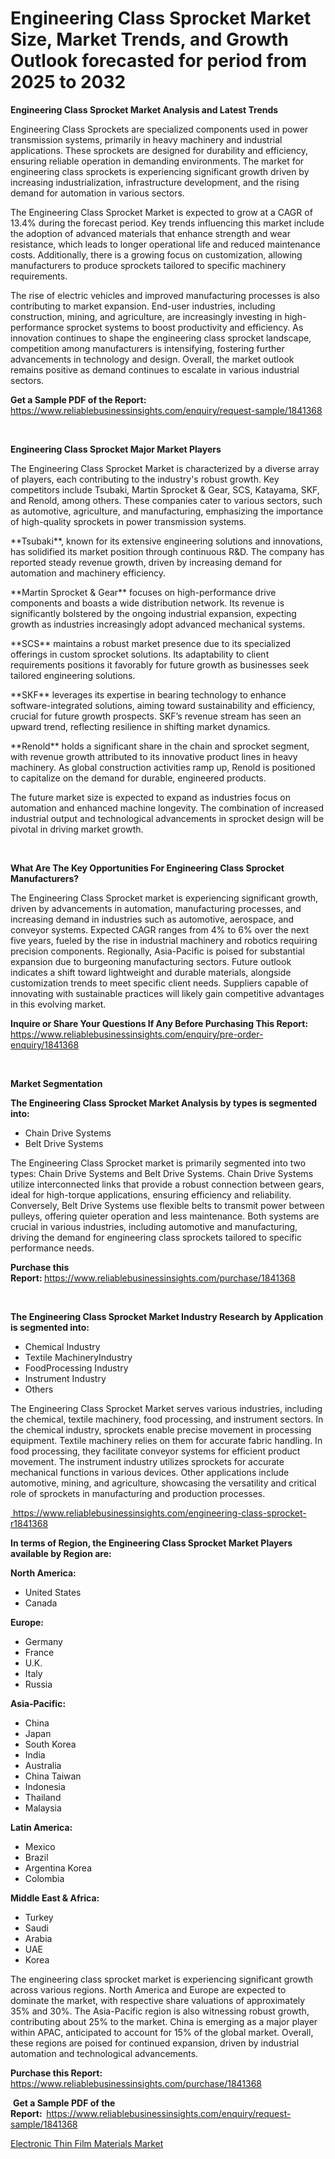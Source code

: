 <p><h1>Engineering Class Sprocket Market Size, Market Trends, and Growth Outlook forecasted for period from 2025 to 2032</h1></p><p><strong>Engineering Class Sprocket Market Analysis and Latest Trends</strong></p>
<p><p>Engineering Class Sprockets are specialized components used in power transmission systems, primarily in heavy machinery and industrial applications. These sprockets are designed for durability and efficiency, ensuring reliable operation in demanding environments. The market for engineering class sprockets is experiencing significant growth driven by increasing industrialization, infrastructure development, and the rising demand for automation in various sectors.</p><p>The Engineering Class Sprocket Market is expected to grow at a CAGR of 13.4% during the forecast period. Key trends influencing this market include the adoption of advanced materials that enhance strength and wear resistance, which leads to longer operational life and reduced maintenance costs. Additionally, there is a growing focus on customization, allowing manufacturers to produce sprockets tailored to specific machinery requirements.</p><p>The rise of electric vehicles and improved manufacturing processes is also contributing to market expansion. End-user industries, including construction, mining, and agriculture, are increasingly investing in high-performance sprocket systems to boost productivity and efficiency. As innovation continues to shape the engineering class sprocket landscape, competition among manufacturers is intensifying, fostering further advancements in technology and design. Overall, the market outlook remains positive as demand continues to escalate in various industrial sectors.</p></p>
<p><strong>Get a Sample PDF of the Report:&nbsp;</strong> <a href="https://www.reliablebusinessinsights.com/enquiry/request-sample/1841368?utm_campaign=2332&utm_medium=2&utm_source=Github&utm_content=ia&utm_term=28022025&utm_id=engineering-class-sprocket">https://www.reliablebusinessinsights.com/enquiry/request-sample/1841368</a></p>
<p>&nbsp;</p>
<p><strong>Engineering Class Sprocket Major Market Players</strong></p>
<p><p>The Engineering Class Sprocket Market is characterized by a diverse array of players, each contributing to the industry's robust growth. Key competitors include Tsubaki, Martin Sprocket & Gear, SCS, Katayama, SKF, and Renold, among others. These companies cater to various sectors, such as automotive, agriculture, and manufacturing, emphasizing the importance of high-quality sprockets in power transmission systems.</p><p>**Tsubaki**, known for its extensive engineering solutions and innovations, has solidified its market position through continuous R&D. The company has reported steady revenue growth, driven by increasing demand for automation and machinery efficiency. </p><p>**Martin Sprocket & Gear** focuses on high-performance drive components and boasts a wide distribution network. Its revenue is significantly bolstered by the ongoing industrial expansion, expecting growth as industries increasingly adopt advanced mechanical systems.</p><p>**SCS** maintains a robust market presence due to its specialized offerings in custom sprocket solutions. Its adaptability to client requirements positions it favorably for future growth as businesses seek tailored engineering solutions.</p><p>**SKF** leverages its expertise in bearing technology to enhance software-integrated solutions, aiming toward sustainability and efficiency, crucial for future growth prospects. SKF’s revenue stream has seen an upward trend, reflecting resilience in shifting market dynamics.</p><p>**Renold** holds a significant share in the chain and sprocket segment, with revenue growth attributed to its innovative product lines in heavy machinery. As global construction activities ramp up, Renold is positioned to capitalize on the demand for durable, engineered products.</p><p>The future market size is expected to expand as industries focus on automation and enhanced machine longevity. The combination of increased industrial output and technological advancements in sprocket design will be pivotal in driving market growth.</p></p>
<p>&nbsp;</p>
<p><strong>What Are The Key Opportunities For Engineering Class Sprocket Manufacturers?</strong></p>
<p><p>The Engineering Class Sprocket market is experiencing significant growth, driven by advancements in automation, manufacturing processes, and increasing demand in industries such as automotive, aerospace, and conveyor systems. Expected CAGR ranges from 4% to 6% over the next five years, fueled by the rise in industrial machinery and robotics requiring precision components. Regionally, Asia-Pacific is poised for substantial expansion due to burgeoning manufacturing sectors. Future outlook indicates a shift toward lightweight and durable materials, alongside customization trends to meet specific client needs. Suppliers capable of innovating with sustainable practices will likely gain competitive advantages in this evolving market.</p></p>
<p><strong>Inquire or Share Your Questions If Any Before Purchasing This Report:</strong> <a href="https://www.reliablebusinessinsights.com/enquiry/pre-order-enquiry/1841368?utm_campaign=2332&utm_medium=2&utm_source=Github&utm_content=ia&utm_term=28022025&utm_id=engineering-class-sprocket">https://www.reliablebusinessinsights.com/enquiry/pre-order-enquiry/1841368</a></p>
<p>&nbsp;</p>
<p><strong>Market Segmentation</strong></p>
<p><strong>The Engineering Class Sprocket Market Analysis by types is segmented into:</strong></p>
<p><ul><li>Chain Drive Systems</li><li>Belt Drive Systems</li></ul></p>
<p><p>The Engineering Class Sprocket market is primarily segmented into two types: Chain Drive Systems and Belt Drive Systems. Chain Drive Systems utilize interconnected links that provide a robust connection between gears, ideal for high-torque applications, ensuring efficiency and reliability. Conversely, Belt Drive Systems use flexible belts to transmit power between pulleys, offering quieter operation and less maintenance. Both systems are crucial in various industries, including automotive and manufacturing, driving the demand for engineering class sprockets tailored to specific performance needs.</p></p>
<p><strong>Purchase this Report:&nbsp;</strong><a href="https://www.reliablebusinessinsights.com/purchase/1841368?utm_campaign=2332&utm_medium=2&utm_source=Github&utm_content=ia&utm_term=28022025&utm_id=engineering-class-sprocket">https://www.reliablebusinessinsights.com/purchase/1841368</a></p>
<p>&nbsp;</p>
<p><strong>The Engineering Class Sprocket Market Industry Research by Application is segmented into:</strong></p>
<p><ul><li>Chemical Industry</li><li>Textile MachineryIndustry</li><li>FoodProcessing Industry</li><li>Instrument Industry</li><li>Others</li></ul></p>
<p><p>The Engineering Class Sprocket Market serves various industries, including the chemical, textile machinery, food processing, and instrument sectors. In the chemical industry, sprockets enable precise movement in processing equipment. Textile machinery relies on them for accurate fabric handling. In food processing, they facilitate conveyor systems for efficient product movement. The instrument industry utilizes sprockets for accurate mechanical functions in various devices. Other applications include automotive, mining, and agriculture, showcasing the versatility and critical role of sprockets in manufacturing and production processes.</p></p>
<p><a href="https://www.reliablebusinessinsights.com/engineering-class-sprocket-r1841368?utm_campaign=2332&utm_medium=2&utm_source=Github&utm_content=ia&utm_term=28022025&utm_id=engineering-class-sprocket">&nbsp;https://www.reliablebusinessinsights.com/engineering-class-sprocket-r1841368</a></p>
<p><strong>In terms of Region, the Engineering Class Sprocket Market Players available by Region are:</strong></p>
<p>
    <p> <strong> North America: </strong>
        <ul>
            <li>United States</li>
            <li>Canada</li>
        </ul>
        </p> 
    <p> <strong> Europe: </strong>
        <ul>
            <li>Germany</li>
            <li>France</li>
            <li>U.K.</li>
            <li>Italy</li>
            <li>Russia</li>
        </ul>
        </p> 
    <p> <strong> Asia-Pacific: </strong>
        <ul>
            <li>China</li>
            <li>Japan</li>
            <li>South Korea</li>
            <li>India</li>
            <li>Australia</li>
            <li>China Taiwan</li>
            <li>Indonesia</li>
            <li>Thailand</li>
            <li>Malaysia</li>
        </ul>
        </p> 
    <p> <strong> Latin America: </strong>
        <ul>
            <li>Mexico</li>
            <li>Brazil</li>
            <li>Argentina Korea</li>
            <li>Colombia</li>
        </ul>
        </p> 
    <p> <strong> Middle East & Africa: </strong>
        <ul>
            <li>Turkey</li>
            <li>Saudi</li>
            <li>Arabia</li>
            <li>UAE</li>
            <li>Korea</li>
        </ul>
    </p>
    </p>
<p><p>The engineering class sprocket market is experiencing significant growth across various regions. North America and Europe are expected to dominate the market, with respective share valuations of approximately 35% and 30%. The Asia-Pacific region is also witnessing robust growth, contributing about 25% to the market. China is emerging as a major player within APAC, anticipated to account for 15% of the global market. Overall, these regions are poised for continued expansion, driven by industrial automation and technological advancements.</p></p>
<p><strong>Purchase this Report: </strong><a href="https://www.reliablebusinessinsights.com/purchase/1841368?utm_campaign=2332&utm_medium=2&utm_source=Github&utm_content=ia&utm_term=28022025&utm_id=engineering-class-sprocket">https://www.reliablebusinessinsights.com/purchase/1841368</a></p>
<p>&nbsp;<strong>Get a Sample PDF of the Report:&nbsp;&nbsp;</strong><a href="https://www.reliablebusinessinsights.com/enquiry/request-sample/1841368?utm_campaign=2332&utm_medium=2&utm_source=Github&utm_content=ia&utm_term=28022025&utm_id=engineering-class-sprocket">https://www.reliablebusinessinsights.com/enquiry/request-sample/1841368</a></p>
<p><strong></strong></p>
<p><p><a href="https://github.com/oeungcolesh0/Market-Research-Report-List-1/blob/main/electronic-thin-film-materials-market.md?utm_campaign=2332&utm_medium=2&utm_source=Github&utm_content=ia&utm_term=28022025&utm_id=engineering-class-sprocket">Electronic Thin Film Materials Market</a></p></p>